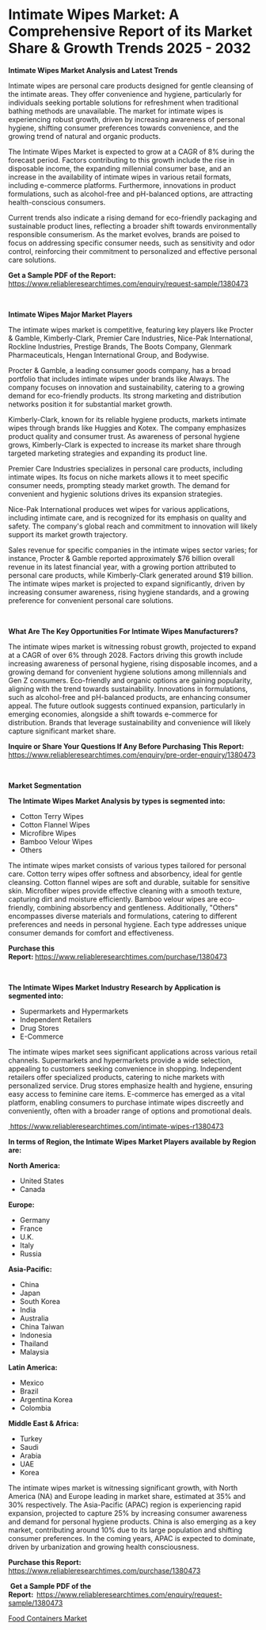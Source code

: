 <p><h1>Intimate Wipes Market: A Comprehensive Report of its Market Share & Growth Trends 2025 - 2032</h1></p><p><strong>Intimate Wipes Market Analysis and Latest Trends</strong></p>
<p><p>Intimate wipes are personal care products designed for gentle cleansing of the intimate areas. They offer convenience and hygiene, particularly for individuals seeking portable solutions for refreshment when traditional bathing methods are unavailable. The market for intimate wipes is experiencing robust growth, driven by increasing awareness of personal hygiene, shifting consumer preferences towards convenience, and the growing trend of natural and organic products.</p><p>The Intimate Wipes Market is expected to grow at a CAGR of 8% during the forecast period. Factors contributing to this growth include the rise in disposable income, the expanding millennial consumer base, and an increase in the availability of intimate wipes in various retail formats, including e-commerce platforms. Furthermore, innovations in product formulations, such as alcohol-free and pH-balanced options, are attracting health-conscious consumers.</p><p>Current trends also indicate a rising demand for eco-friendly packaging and sustainable product lines, reflecting a broader shift towards environmentally responsible consumerism. As the market evolves, brands are poised to focus on addressing specific consumer needs, such as sensitivity and odor control, reinforcing their commitment to personalized and effective personal care solutions.</p></p>
<p><strong>Get a Sample PDF of the Report:&nbsp;</strong> <a href="https://www.reliableresearchtimes.com/enquiry/request-sample/1380473?utm_campaign=2035&utm_medium=2&utm_source=Github&utm_content=ia&utm_term=09022025&utm_id=intimate-wipes">https://www.reliableresearchtimes.com/enquiry/request-sample/1380473</a></p>
<p>&nbsp;</p>
<p><strong>Intimate Wipes Major Market Players</strong></p>
<p><p>The intimate wipes market is competitive, featuring key players like Procter & Gamble, Kimberly-Clark, Premier Care Industries, Nice-Pak International, Rockline Industries, Prestige Brands, The Boots Company, Glenmark Pharmaceuticals, Hengan International Group, and Bodywise. </p><p>Procter & Gamble, a leading consumer goods company, has a broad portfolio that includes intimate wipes under brands like Always. The company focuses on innovation and sustainability, catering to a growing demand for eco-friendly products. Its strong marketing and distribution networks position it for substantial market growth.</p><p>Kimberly-Clark, known for its reliable hygiene products, markets intimate wipes through brands like Huggies and Kotex. The company emphasizes product quality and consumer trust. As awareness of personal hygiene grows, Kimberly-Clark is expected to increase its market share through targeted marketing strategies and expanding its product line.</p><p>Premier Care Industries specializes in personal care products, including intimate wipes. Its focus on niche markets allows it to meet specific consumer needs, prompting steady market growth. The demand for convenient and hygienic solutions drives its expansion strategies.</p><p>Nice-Pak International produces wet wipes for various applications, including intimate care, and is recognized for its emphasis on quality and safety. The company's global reach and commitment to innovation will likely support its market growth trajectory.</p><p>Sales revenue for specific companies in the intimate wipes sector varies; for instance, Procter & Gamble reported approximately $76 billion overall revenue in its latest financial year, with a growing portion attributed to personal care products, while Kimberly-Clark generated around $19 billion. The intimate wipes market is projected to expand significantly, driven by increasing consumer awareness, rising hygiene standards, and a growing preference for convenient personal care solutions.</p></p>
<p>&nbsp;</p>
<p><strong>What Are The Key Opportunities For Intimate Wipes Manufacturers?</strong></p>
<p><p>The intimate wipes market is witnessing robust growth, projected to expand at a CAGR of over 6% through 2028. Factors driving this growth include increasing awareness of personal hygiene, rising disposable incomes, and a growing demand for convenient hygiene solutions among millennials and Gen Z consumers. Eco-friendly and organic options are gaining popularity, aligning with the trend towards sustainability. Innovations in formulations, such as alcohol-free and pH-balanced products, are enhancing consumer appeal. The future outlook suggests continued expansion, particularly in emerging economies, alongside a shift towards e-commerce for distribution. Brands that leverage sustainability and convenience will likely capture significant market share.</p></p>
<p><strong>Inquire or Share Your Questions If Any Before Purchasing This Report:</strong> <a href="https://www.reliableresearchtimes.com/enquiry/pre-order-enquiry/1380473?utm_campaign=2035&utm_medium=2&utm_source=Github&utm_content=ia&utm_term=09022025&utm_id=intimate-wipes">https://www.reliableresearchtimes.com/enquiry/pre-order-enquiry/1380473</a></p>
<p>&nbsp;</p>
<p><strong>Market Segmentation</strong></p>
<p><strong>The Intimate Wipes Market Analysis by types is segmented into:</strong></p>
<p><ul><li>Cotton Terry Wipes</li><li>Cotton Flannel Wipes</li><li>Microfibre Wipes</li><li>Bamboo Velour Wipes</li><li>Others</li></ul></p>
<p><p>The intimate wipes market consists of various types tailored for personal care. Cotton terry wipes offer softness and absorbency, ideal for gentle cleansing. Cotton flannel wipes are soft and durable, suitable for sensitive skin. Microfiber wipes provide effective cleaning with a smooth texture, capturing dirt and moisture efficiently. Bamboo velour wipes are eco-friendly, combining absorbency and gentleness. Additionally, "Others" encompasses diverse materials and formulations, catering to different preferences and needs in personal hygiene. Each type addresses unique consumer demands for comfort and effectiveness.</p></p>
<p><strong>Purchase this Report:&nbsp;</strong><a href="https://www.reliableresearchtimes.com/purchase/1380473?utm_campaign=2035&utm_medium=2&utm_source=Github&utm_content=ia&utm_term=09022025&utm_id=intimate-wipes">https://www.reliableresearchtimes.com/purchase/1380473</a></p>
<p>&nbsp;</p>
<p><strong>The Intimate Wipes Market Industry Research by Application is segmented into:</strong></p>
<p><ul><li>Supermarkets and Hypermarkets</li><li>Independent Retailers</li><li>Drug Stores</li><li>E-Commerce</li></ul></p>
<p><p>The intimate wipes market sees significant applications across various retail channels. Supermarkets and hypermarkets provide a wide selection, appealing to customers seeking convenience in shopping. Independent retailers offer specialized products, catering to niche markets with personalized service. Drug stores emphasize health and hygiene, ensuring easy access to feminine care items. E-commerce has emerged as a vital platform, enabling consumers to purchase intimate wipes discreetly and conveniently, often with a broader range of options and promotional deals.</p></p>
<p><a href="https://www.reliableresearchtimes.com/intimate-wipes-r1380473?utm_campaign=2035&utm_medium=2&utm_source=Github&utm_content=ia&utm_term=09022025&utm_id=intimate-wipes">&nbsp;https://www.reliableresearchtimes.com/intimate-wipes-r1380473</a></p>
<p><strong>In terms of Region, the Intimate Wipes Market Players available by Region are:</strong></p>
<p>
    <p> <strong> North America: </strong>
        <ul>
            <li>United States</li>
            <li>Canada</li>
        </ul>
        </p> 
    <p> <strong> Europe: </strong>
        <ul>
            <li>Germany</li>
            <li>France</li>
            <li>U.K.</li>
            <li>Italy</li>
            <li>Russia</li>
        </ul>
        </p> 
    <p> <strong> Asia-Pacific: </strong>
        <ul>
            <li>China</li>
            <li>Japan</li>
            <li>South Korea</li>
            <li>India</li>
            <li>Australia</li>
            <li>China Taiwan</li>
            <li>Indonesia</li>
            <li>Thailand</li>
            <li>Malaysia</li>
        </ul>
        </p> 
    <p> <strong> Latin America: </strong>
        <ul>
            <li>Mexico</li>
            <li>Brazil</li>
            <li>Argentina Korea</li>
            <li>Colombia</li>
        </ul>
        </p> 
    <p> <strong> Middle East & Africa: </strong>
        <ul>
            <li>Turkey</li>
            <li>Saudi</li>
            <li>Arabia</li>
            <li>UAE</li>
            <li>Korea</li>
        </ul>
    </p>
    </p>
<p><p>The intimate wipes market is witnessing significant growth, with North America (NA) and Europe leading in market share, estimated at 35% and 30% respectively. The Asia-Pacific (APAC) region is experiencing rapid expansion, projected to capture 25% by increasing consumer awareness and demand for personal hygiene products. China is also emerging as a key market, contributing around 10% due to its large population and shifting consumer preferences. In the coming years, APAC is expected to dominate, driven by urbanization and growing health consciousness.</p></p>
<p><strong>Purchase this Report: </strong><a href="https://www.reliableresearchtimes.com/purchase/1380473?utm_campaign=2035&utm_medium=2&utm_source=Github&utm_content=ia&utm_term=09022025&utm_id=intimate-wipes">https://www.reliableresearchtimes.com/purchase/1380473</a></p>
<p>&nbsp;<strong>Get a Sample PDF of the Report:&nbsp;&nbsp;</strong><a href="https://www.reliableresearchtimes.com/enquiry/request-sample/1380473?utm_campaign=2035&utm_medium=2&utm_source=Github&utm_content=ia&utm_term=09022025&utm_id=intimate-wipes">https://www.reliableresearchtimes.com/enquiry/request-sample/1380473</a></p>
<p><strong></strong></p>
<p><p><a href="https://github.com/GenaGaines34/Market-Research-Report-List-1/blob/main/food-containers-market.md?utm_campaign=2035&utm_medium=2&utm_source=Github&utm_content=ia&utm_term=09022025&utm_id=intimate-wipes">Food Containers Market</a></p></p>